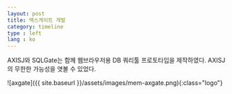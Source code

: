 ```yaml
---
layout: post
title: 액스게이트 개발
category: timeline
type : left
lang : ko
---
```


AXISJ와 SQLGate는 함께 웹브라우저용 DB 쿼리툴 프로토타입을 제작하였다. AXISJ의 무한한 가능성을 엿볼 수 있었다.

![axgate]({{ site.baseurl }}/assets/images/mem-axgate.png){:class="logo"}